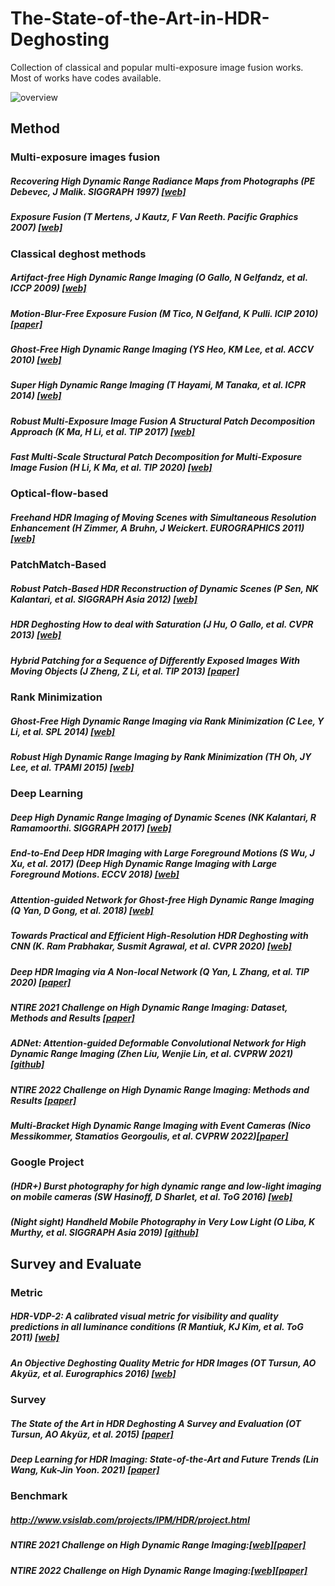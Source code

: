 # The-State-of-the-Art-in-HDR-Deghosting

Collection of classical and popular multi-exposure image fusion works.
Most of works have codes available. 

![overview](https://github.com/JimmyChame/The-State-of-the-Art-in-HDR-Deghosting/blob/master/overview.png)

## Method
### Multi-exposure images fusion
##### Recovering High Dynamic Range Radiance Maps from Photographs (PE Debevec, J Malik. SIGGRAPH 1997) [[web]](https://www.pauldebevec.com/Research/HDR/)
##### Exposure Fusion (T Mertens, J Kautz, F Van Reeth. Pacific Graphics 2007) [[web]](https://mericam.github.io/exposure_fusion/index.html)

### Classical deghost methods
##### Artifact-free High Dynamic Range Imaging (O Gallo, N Gelfandz, et al. ICCP 2009) [[web]](http://alumni.soe.ucsc.edu/~orazio/deghost.html)
##### Motion-Blur-Free Exposure Fusion (M Tico, N Gelfand, K Pulli. ICIP 2010) [[paper]](https://people.csail.mit.edu/kapu/papers/tico_icip2010.pdf)

##### Ghost-Free High Dynamic Range Imaging (YS Heo, KM Lee, et al. ACCV 2010) [[web]](https://cv.snu.ac.kr/index.php/publication-international/)
##### Super High Dynamic Range Imaging (T Hayami, M Tanaka, et al. ICPR 2014) [[web]](http://www.ok.sc.e.titech.ac.jp/res/SHDR/SHDR.html)
##### Robust Multi-Exposure Image Fusion A Structural Patch Decomposition Approach (K Ma, H Li, et al. TIP 2017) [[web]](https://ece.uwaterloo.ca/~k29ma/)
##### Fast Multi-Scale Structural Patch Decomposition for Multi-Exposure Image Fusion (H Li, K Ma, et al. TIP 2020) [[web]](https://github.com/xiaohuiben/fmmef-TIP-2020)

### Optical-flow-based
##### Freehand HDR Imaging of Moving Scenes with Simultaneous Resolution Enhancement (H Zimmer, A Bruhn, J Weickert. EUROGRAPHICS 2011) [[web]](https://www.mia.uni-saarland.de/Research/SR-HDR/index.shtml)


### PatchMatch-Based
##### Robust Patch-Based HDR Reconstruction of Dynamic Scenes (P Sen, NK Kalantari, et al. SIGGRAPH Asia 2012) [[web]](http://cvc.ucsb.edu/graphics/Papers/Sen2012_PatchHDR/)
##### HDR Deghosting How to deal with Saturation (J Hu, O Gallo, et al. CVPR 2013) [[web]](http://www.cs.duke.edu/~junhu/CVPR2013/)
##### Hybrid Patching for a Sequence of Differently Exposed Images With Moving Objects (J Zheng, Z Li, et al. TIP 2013) [[paper]](https://ieeexplore.ieee.org/document/6607144)

### Rank Minimization
##### Ghost-Free High Dynamic Range Imaging via Rank Minimization (C Lee, Y Li, et al. SPL 2014) [[web]](http://cilab.pknu.ac.kr/research/rm_hdr.html)
##### Robust High Dynamic Range Imaging by Rank Minimization (TH Oh, JY Lee, et al. TPAMI 2015) [[web]](http://web.mit.edu/taehyun/www/Research/RHDR/RHDR.htm)

### Deep Learning
##### Deep High Dynamic Range Imaging of Dynamic Scenes (NK Kalantari, R Ramamoorthi. SIGGRAPH 2017) [[web]](http://cseweb.ucsd.edu/~viscomp/projects/SIG17HDR/)
##### End-to-End Deep HDR Imaging with Large Foreground Motions (S Wu, J Xu, et al. 2017) (Deep High Dynamic Range Imaging with Large Foreground Motions. ECCV 2018) [[web]](https://elliottwu.com/projects/hdr/)
##### Attention-guided Network for Ghost-free High Dynamic Range Imaging (Q Yan, D Gong, et al. 2018) [[web]](https://donggong1.github.io/ahdr.html)
##### Towards Practical and Efficient High-Resolution HDR Deghosting with CNN (K. Ram Prabhakar, Susmit Agrawal, et al. CVPR 2020) [[web]](http://val.serc.iisc.ernet.in/HDR/eccv20/)
##### Deep HDR Imaging via A Non-local Network (Q Yan, L Zhang, et al. TIP 2020) [[paper]](https://qingsenyangit.github.io/publication/tip20/)
##### NTIRE 2021 Challenge on High Dynamic Range Imaging: Dataset, Methods and Results [[paper]](https://openaccess.thecvf.com/content/CVPR2021W/NTIRE/html/Perez-Pellitero_NTIRE_2021_Challenge_on_High_Dynamic_Range_Imaging_Dataset_Methods_CVPRW_2021_paper.html)
##### ADNet: Attention-guided Deformable Convolutional Network for High Dynamic Range Imaging (Zhen Liu, Wenjie Lin, et al. CVPRW 2021) [[github]](https://github.com/liuzhen03/ADNet)
##### NTIRE 2022 Challenge on High Dynamic Range Imaging: Methods and Results [[paper]](https://openaccess.thecvf.com/content/CVPR2022W/NTIRE/papers/Perez-Pellitero_NTIRE_2022_Challenge_on_High_Dynamic_Range_Imaging_Methods_and_CVPRW_2022_paper.pdf)
##### Multi-Bracket High Dynamic Range Imaging with Event Cameras (Nico Messikommer, Stamatios Georgoulis, et al. CVPRW 2022)[[paper]](https://openaccess.thecvf.com/content/CVPR2022W/NTIRE/papers/Messikommer_Multi-Bracket_High_Dynamic_Range_Imaging_With_Event_Cameras_CVPRW_2022_paper.pdf)

### Google Project
##### (HDR+) Burst photography for high dynamic range and low-light imaging on mobile cameras (SW Hasinoff, D Sharlet, et al. ToG 2016) [[web]](https://hdrplusdata.org/)
##### (Night sight) Handheld Mobile Photography in Very Low Light (O Liba, K Murthy, et al. SIGGRAPH Asia 2019) [[github]](https://github.com/google/night-sight/tree/master/docs)


## Survey and Evaluate
### Metric
##### HDR-VDP-2: A calibrated visual metric for visibility and quality predictions in all luminance conditions (R Mantiuk, KJ Kim, et al. ToG 2011) [[web]](https://www.cs.ubc.ca/nest/imager/tr/2011/Mantiuk_HDR-VDP-2/)
##### An Objective Deghosting Quality Metric for HDR Images (OT Tursun, AO Akyüz, et al. Eurographics 2016) [[web]](https://user.ceng.metu.edu.tr/~akyuz/files/eg2016/index.html)
### Survey
##### The State of the Art in HDR Deghosting A Survey and Evaluation (OT Tursun, AO Akyüz, et al. 2015) [[paper]](https://web.cs.hacettepe.edu.tr/~erkut/publications/HDR-deghosting-star.pdf)
##### Deep Learning for HDR Imaging: State-of-the-Art and Future Trends (Lin Wang, Kuk-Jin Yoon. 2021) [[paper]](https://arxiv.org/pdf/2110.10394.pdf)
### Benchmark
##### http://www.vsislab.com/projects/IPM/HDR/project.html
##### NTIRE 2021 Challenge on High Dynamic Range Imaging:[[web]](https://data.vision.ee.ethz.ch/cvl/ntire21/)[[paper]](https://openaccess.thecvf.com/content/CVPR2021W/NTIRE/html/Perez-Pellitero_NTIRE_2021_Challenge_on_High_Dynamic_Range_Imaging_Dataset_Methods_CVPRW_2021_paper.html)
##### NTIRE 2022 Challenge on High Dynamic Range Imaging:[[web]](https://data.vision.ee.ethz.ch/cvl/ntire22/)[[paper]](https://openaccess.thecvf.com/content/CVPR2022W/NTIRE/papers/Perez-Pellitero_NTIRE_2022_Challenge_on_High_Dynamic_Range_Imaging_Methods_and_CVPRW_2022_paper.pdf)

